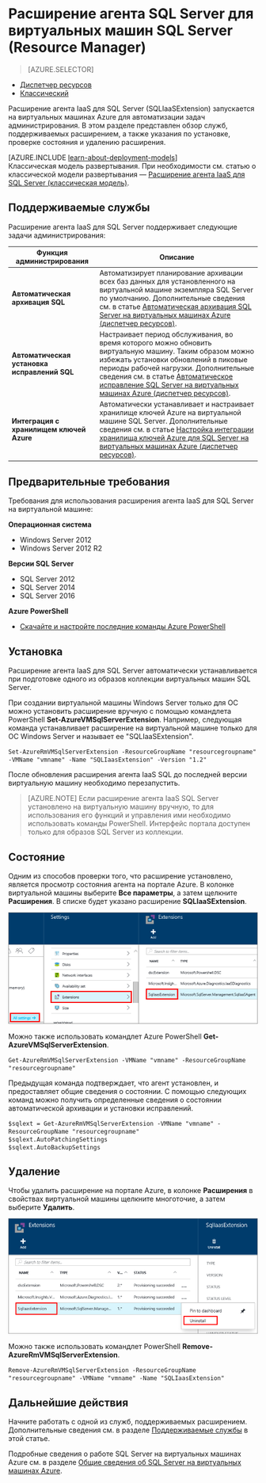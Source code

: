 <properties
	pageTitle="Расширение агента SQL Server для виртуальных машин SQL Server (Resource Manager) | Microsoft Azure"
	description="В этой статье описывается управление расширением агента SQL Server, которое позволяет автоматизировать выполнение определенных задач администрирования SQL Server. Эти задачи включают в себя автоматическую архивацию, автоматическую установку исправлений и интеграцию с хранилищем ключей Azure. Здесь описывается использование модели развертывания с помощью Resource Manager."
	services="virtual-machines-windows"
	documentationCenter=""
	authors="rothja"
	manager="jhubbard"
	editor=""
	tags="azure-resource-manager"/>

<tags
	ms.service="virtual-machines-windows"
	ms.devlang="na"
	ms.topic="article"
	ms.tgt_pltfrm="vm-windows-sql-server"
	ms.workload="infrastructure-services"
	ms.date="07/14/2016"
	ms.author="jroth"/>

# Расширение агента SQL Server для виртуальных машин SQL Server (Resource Manager)

> [AZURE.SELECTOR]
- [Диспетчер ресурсов](virtual-machines-windows-sql-server-agent-extension.md)
- [Классический](virtual-machines-windows-classic-sql-server-agent-extension.md)

Расширение агента IaaS для SQL Server (SQLIaaSExtension) запускается на виртуальных машинах Azure для автоматизации задач администрирования. В этом разделе представлен обзор служб, поддерживаемых расширением, а также указания по установке, проверке состояния и удалению расширения.

[AZURE.INCLUDE [learn-about-deployment-models](../../includes/learn-about-deployment-models-rm-include.md)]  
Классическая модель развертывания. При необходимости см. статью о классической модели развертывания — [Расширение агента IaaS для SQL Server (классическая модель)](virtual-machines-windows-classic-sql-server-agent-extension.md).

## Поддерживаемые службы

Расширение агента IaaS для SQL Server поддерживает следующие задачи администрирования:

| Функция администрирования | Описание |
|---------------------|-------------------------------|
| **Автоматическая архивация SQL** | Автоматизирует планирование архивации всех баз данных для установленного на виртуальной машине экземпляра SQL Server по умолчанию. Дополнительные сведения см. в статье [Автоматическая архивация SQL Server на виртуальных машинах Azure (диспетчер ресурсов)](virtual-machines-windows-sql-automated-backup.md).|
| **Автоматическая установка исправлений SQL** | Настраивает период обслуживания, во время которого можно обновить виртуальную машину. Таким образом можно избежать установки обновлений в пиковые периоды рабочей нагрузки. Дополнительные сведения см. в статье [Автоматическое исправление SQL Server на виртуальных машинах Azure (диспетчер ресурсов)](virtual-machines-windows-sql-automated-patching.md).|
| **Интеграция с хранилищем ключей Azure** | Автоматически устанавливает и настраивает хранилище ключей Azure на виртуальной машине SQL Server. Дополнительные сведения см. в статье [Настройка интеграции хранилища ключей Azure для SQL Server на виртуальных машинах Azure (диспетчер ресурсов)](virtual-machines-windows-ps-sql-keyvault.md).|

## Предварительные требования

Требования для использования расширения агента IaaS для SQL Server на виртуальной машине:

**Операционная система**

- Windows Server 2012
- Windows Server 2012 R2

**Версии SQL Server**

- SQL Server 2012
- SQL Server 2014
- SQL Server 2016

**Azure PowerShell**

- [Скачайте и настройте последние команды Azure PowerShell](../powershell-install-configure.md)

## Установка

Расширение агента IaaS для SQL Server автоматически устанавливается при подготовке одного из образов коллекции виртуальных машин SQL Server.

При создании виртуальной машины Windows Server только для OС можно установить расширение вручную с помощью командлета PowerShell **Set-AzureVMSqlServerExtension**. Например, следующая команда устанавливает расширение на виртуальной машине только для OС Windows Server и называет ее "SQLIaaSExtension".

	Set-AzureRmVMSqlServerExtension -ResourceGroupName "resourcegroupname" -VMName "vmname" -Name "SQLIaasExtension" -Version "1.2"

После обновления расширения агента IaaS SQL до последней версии виртуальную машину необходимо перезапустить.

>[AZURE.NOTE] Если расширение агента IaaS SQL Server установлено на виртуальную машину вручную, то для использования его функций и управления ими необходимо использовать команды PowerShell. Интерфейс портала доступен только для образов SQL Server из коллекции.

## Состояние

Одним из способов проверки того, что расширение установлено, является просмотр состояния агента на портале Azure. В колонке виртуальной машины выберите **Все параметры**, а затем щелкните **Расширения**. В списке будет указано расширение **SQLIaaSExtension**.

![Расширение агента IaaS для SQL Server на портале Azure](./media/virtual-machines-windows-sql-server-agent-extension/azure-rm-sql-server-iaas-agent-portal.png)

Можно также использовать командлет Azure PowerShell **Get-AzureVMSqlServerExtension**.

	Get-AzureRmVMSqlServerExtension -VMName "vmname" -ResourceGroupName "resourcegroupname"

Предыдущая команда подтверждает, что агент установлен, и предоставляет общие сведения о состоянии. С помощью следующих команд можно получить определенные сведения о состоянии автоматической архивации и установки исправлений.

	$sqlext = Get-AzureRmVMSqlServerExtension -VMName "vmname" -ResourceGroupName "resourcegroupname"
	$sqlext.AutoPatchingSettings
	$sqlext.AutoBackupSettings

## Удаление   

Чтобы удалить расширение на портале Azure, в колонке **Расширения** в свойствах виртуальной машины щелкните многоточие, а затем выберите **Удалить**.

![Удаление расширения агента IaaS для SQL Server на портале Azure](./media/virtual-machines-windows-sql-server-agent-extension/azure-rm-sql-server-iaas-agent-uninstall.png)

Можно также использовать командлет PowerShell **Remove-AzureRmVMSqlServerExtension**.

	Remove-AzureRmVMSqlServerExtension -ResourceGroupName "resourcegroupname" -VMName "vmname" -Name "SQLIaasExtension"

## Дальнейшие действия

Начните работать с одной из служб, поддерживаемых расширением. Дополнительные сведения см. в разделе [Поддерживаемые службы](#supported-services) в этой статье.

Подробные сведения о работе SQL Server на виртуальных машинах Azure см. в разделе [Общие сведения об SQL Server на виртуальных машинах Azure](virtual-machines-windows-sql-server-iaas-overview.md).

<!---HONumber=AcomDC_0720_2016--->